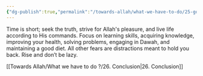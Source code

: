 ```yaml
---
{"dg-publish":true,"permalink":"/towards-allah/what-we-have-to-do/25-goals/","dgPassFrontmatter":true,"noteIcon":"","created":"2025-05-09T22:26:33.862+05:00","updated":"2025-05-09T23:35:37.686+05:00"}
---
```


Time is short; seek the truth, strive for Allah's pleasure, and live life according to His commands. Focus on learning skills, acquiring knowledge, improving your health, solving problems, engaging in Dawah, and maintaining a good diet. All other fears are distractions meant to hold you back. Rise and don’t be lazy.


[[Towards Allah/What we have to do ?/26. Conclusion\|26. Conclusion]]
